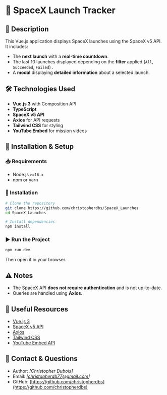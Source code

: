 # 🚀 SpaceX Launch Tracker

## 📌 Description

This Vue.js application displays SpaceX launches using the SpaceX v5 API. It includes:

- The **next launch** with a **real-time countdown**.
- The last 10 launches displayed depending on the **filter** applied (`All`, `Succeeded`, `Failed`) .
- A **modal** displaying **detailed information** about a selected launch.

## 🛠 Technologies Used

- **Vue.js 3** with Composition API
- **TypeScript**
- **SpaceX v5 API**
- **Axios** for API requests
- **Tailwind CSS** for styling
- **YouTube Embed** for mission videos

## 🚀 Installation & Setup

### 📥 Requirements

- Node.js `>=16.x`
- npm or yarn

### 📌 Installation

```bash
# Clone the repository
git clone https://github.com/christopherdbs/SpaceX_Launches
cd SpaceX_Launches

# Install dependencies
npm install
```

### ▶️ Run the Project

```bash
npm run dev
```

Then open it in your browser.

## ⚠️ Notes

- The SpaceX API **does not require authentication** and is not up-to-date.
- Queries are handled using **Axios**.

## 📌 Useful Resources

- [Vue.js 3](https://vuejs.org/)
- [SpaceX v5 API](https://github.com/r-spacex/SpaceX-API)
- [Axios](https://github.com/axios/axios)
- [Tailwind CSS](https://tailwindcss.com/)
- [YouTube Embed API](https://developers.google.com/youtube/iframe_api_reference)

## 📩 Contact & Questions

- Author: _[Christopher Dubois]_
- Email: _[christopherdb77@gmail.com]_
- GitHub: [https://github.com/christopherdbs](https://github.com/christopherdbs)
